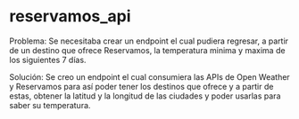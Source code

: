 # reservamos_api
Problema: Se necesitaba crear un endpoint el cual pudiera regresar, a partir de un destino que ofrece Reservamos, la temperatura minima y maxima de los siguientes 7 días.

Solución: Se creo un endpoint el cual consumiera las APIs de Open Weather y Reservamos para así poder tener los destinos que ofrece y a partir de estas, obtener la latitud y la longitud de las ciudades y poder usarlas para saber su temperatura.
